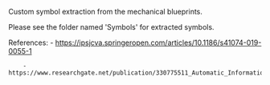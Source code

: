 Custom symbol extraction from the mechanical blueprints.

Please see the folder named 'Symbols' for extracted symbols.

References: - https://ipsjcva.springeropen.com/articles/10.1186/s41074-019-0055-1

	    - https://www.researchgate.net/publication/330775511_Automatic_Information_Extraction_from_Piping_and_Instrumentation_Diagrams
